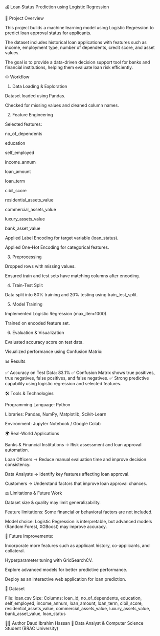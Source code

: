 💰 Loan Status Prediction using Logistic Regression

📌 Project Overview

This project builds a machine learning model using Logistic Regression to predict loan approval status for applicants.

The dataset includes historical loan applications with features such as income, employment type, number of dependents, credit score, and asset values.

The goal is to provide a data-driven decision support tool for banks and financial institutions, helping them evaluate loan risk efficiently.

⚙️ Workflow
1. Data Loading & Exploration

Dataset loaded using Pandas.

Checked for missing values and cleaned column names.

2. Feature Engineering

Selected features:

no_of_dependents

education

self_employed

income_annum

loan_amount

loan_term

cibil_score

residential_assets_value

commercial_assets_value

luxury_assets_value

bank_asset_value

Applied Label Encoding for target variable (loan_status).

Applied One-Hot Encoding for categorical features.

3. Preprocessing

Dropped rows with missing values.

Ensured train and test sets have matching columns after encoding.

4. Train-Test Split

Data split into 80% training and 20% testing using train_test_split.

5. Model Training

Implemented Logistic Regression (max_iter=1000).

Trained on encoded feature set.

6. Evaluation & Visualization

Evaluated accuracy score on test data.

Visualized performance using Confusion Matrix:

📊 Results

✅ Accuracy on Test Data: 83.1%
✅ Confusion Matrix shows true positives, true negatives, false positives, and false negatives.
✅ Strong predictive capability using logistic regression and selected features.

🛠️ Tools & Technologies

Programming Language: Python

Libraries: Pandas, NumPy, Matplotlib, Scikit-Learn

Environment: Jupyter Notebook / Google Colab

🌍 Real-World Applications

Banks & Financial Institutions → Risk assessment and loan approval automation.

Loan Officers → Reduce manual evaluation time and improve decision consistency.

Data Analysts → Identify key features affecting loan approval.

Customers → Understand factors that improve loan approval chances.

⚖️ Limitations & Future Work

Dataset size & quality may limit generalizability.

Feature limitations: Some financial or behavioral factors are not included.

Model choice: Logistic Regression is interpretable, but advanced models (Random Forest, XGBoost) may improve accuracy.

🔮 Future Improvements:

Incorporate more features such as applicant history, co-applicants, and collateral.

Hyperparameter tuning with GridSearchCV.

Explore advanced models for better predictive performance.

Deploy as an interactive web application for loan prediction.

📂 Dataset

File: loan.csv
Size: 
Columns: loan_id, no_of_dependents, education, self_employed, income_annum, loan_amount, loan_term, cibil_score, residential_assets_value, commercial_assets_value, luxury_assets_value, bank_asset_value, loan_status

🧑‍💻 Author
Daud Ibrahim Hassan
📌 Data Analyst & Computer Science Student (BRAC University)
